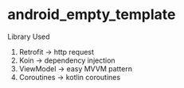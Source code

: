 # android_empty_template

Library Used
1. Retrofit -> http request
2. Koin -> dependency injection
3. ViewModel -> easy MVVM pattern
4. Coroutines -> kotlin coroutines
